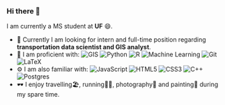 ### Hi there 👋

I am currently a MS student at **UF** 😄. 
- 🔭 Currently I am looking for intern and full-time position regarding **transportation data scientist and GIS analyst**.
- 🚀 I am proficient with: 
  ![GIS](https://img.shields.io/badge/🌍-GIS-<brightgreen>) 
  ![Python](https://img.shields.io/badge/-Python-8fcfd1?style=plastic&logo=Python) 
  ![R](https://img.shields.io/badge/r-%23276DC3.svg?style=plastic&logo=r&logoColor=white)
  ![Machine Learning](https://img.shields.io/badge/🖥️-MachineLearning-<ff69b4>) 
  ![Git](https://img.shields.io/badge/-Git-black?style=plastic&logo=git)
  ![LaTeX](https://img.shields.io/badge/latex-%23008080.svg?style=plastic&logo=latex&logoColor=white)
- ⚙️ I am also familiar with:
  ![JavaScript](https://img.shields.io/badge/-JavaScript-black?style=plastic&logo=javascript)
  ![HTML5](https://img.shields.io/badge/-HTML5-E34F26?style=plastic&logo=html5&logoColor=white)
  ![CSS3](https://img.shields.io/badge/-CSS3-1572B6?style=plastic&logo=css3)
  ![C++](https://img.shields.io/badge/-C++-00599C?style=plastic&logo=c)
  ![Postgres](https://img.shields.io/badge/postgres-%23316192.svg?style=plastic&logo=postgresql&logoColor=white)
- 🕶️ I enjoy travelling🏖️, running🏃‍♀️, photography📸 and painting🎨 during my spare time.

